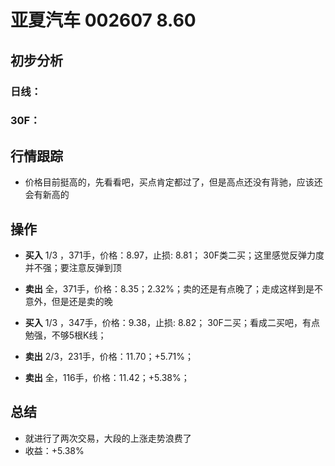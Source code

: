 # 亚夏汽车 002607 8.60
## 初步分析
### 日线：
  
### 30F：
  
## 行情跟踪
  - 价格目前挺高的，先看看吧，买点肯定都过了，但是高点还没有背驰，应该还会有新高的

## 操作
  - **买入** 1/3 ，371手，价格：8.97，止损: 8.81； 30F类二买；这里感觉反弹力度并不强；要注意反弹到顶
  - **卖出** 全，371手，价格：8.35；2.32%；卖的还是有点晚了；走成这样到是不意外，但是还是卖的晚

  - **买入** 1/3 ，347手，价格：9.38，止损: 8.82； 30F二买；看成二买吧，有点勉强，不够5根K线；
  - **卖出** 2/3，231手，价格：11.70；+5.71%；
  - **卖出** 全，116手，价格：11.42；+5.38%；

## 总结
  - 就进行了两次交易，大段的上涨走势浪费了
  - 收益：+5.38%